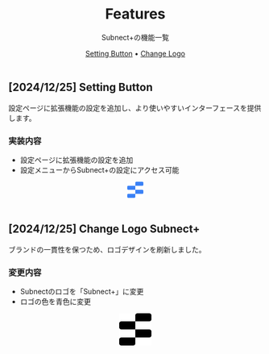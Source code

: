 <div align="center">
  <h1>Features</h1>
  <p>Subnect+の機能一覧</p>
</div>

<div align="center">
  <a href="#setting-button">Setting Button</a> •
  <a href="#change-logo">Change Logo</a>
</div>

<br>

<div id="setting-button">
  <h2>[2024/12/25] Setting Button</h2>
  <p>設定ページに拡張機能の設定を追加し、より使いやすいインターフェースを提供します。</p>

  <h3>実装内容</h3>
  <ul>
    <li>設定ページに拡張機能の設定を追加</li>
    <li>設定メニューからSubnect+の設定にアクセス可能</li>
  </ul>

  <div align="center">
    <img src="../icons/icon.svg" alt="Settings Icon" width="32" height="32">
  </div>
</div>

<br>

<div id="change-logo">
  <h2>[2024/12/25] Change Logo Subnect+</h2>
  <p>ブランドの一貫性を保つため、ロゴデザインを刷新しました。</p>

  <h3>変更内容</h3>
  <ul>
    <li>Subnectのロゴを「Subnect+」に変更</li>
    <li>ロゴの色を青色に変更</li>
  </ul>

  <div align="center">
    <img src="../icons/subnect-plus.svg" alt="New Logo" width="64" height="64">
  </div>
</div> 